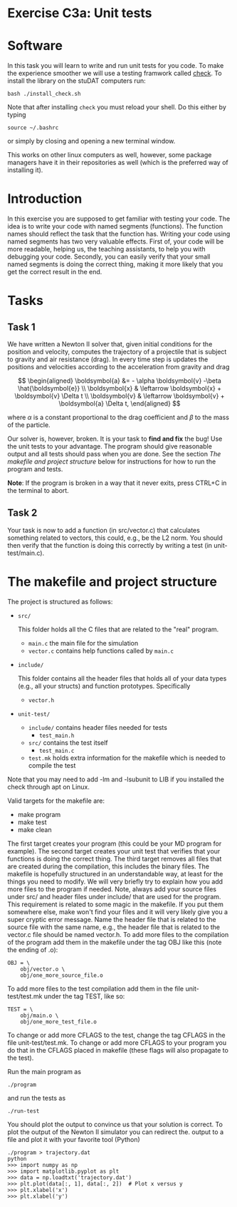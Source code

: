 # Exercise C3a: Unit tests

# Software

In this task you will learn to write and run unit tests for you code. To
make the experience smoother we will use a testing framwork called
[check](https://libcheck.github.io/check/). To install the library on
the stuDAT computers run:

    bash ./install_check.sh

Note that after installing `check` you must reload your shell. Do this
either by typing

    source ~/.bashrc

or simply by closing and opening a new terminal window.

This works on other linux computers as well, however, some package
managers have it in their repositories as well (which is the preferred
way of installing it).

# Introduction

In this exercise you are supposed to get familiar with testing your
code. The idea is to write your code with named segments (functions).
The function names should reflect the task that the function has.
Writing your code using named segments has two very valuable effects.
First of, your code will be more readable, helping us, the teaching
assistants, to help you with debugging your code. Secondly, you can
easily verify that your small named segments is doing the correct thing,
making it more likely that you get the correct result in the end.

# Tasks

## Task 1

We have written a Newton II solver that, given initial conditions for
the position and velocity, computes the trajectory of a projectile that
is subject to gravity and air resistance (drag). In every time step is
updates the positions and velocities according to the acceleration from
gravity and drag

$$
\begin{aligned}
\boldsymbol{a} &= - \alpha \boldsymbol{v} -\beta \hat{\boldsymbol{e}} \\
\boldsymbol{x} & \leftarrow \boldsymbol{x} + \boldsymbol{v} \Delta t \\
\boldsymbol{v} & \leftarrow \boldsymbol{v} + \boldsymbol{a} \Delta t,
\end{aligned}
$$

where $\alpha$ is a constant proportional to the drag coefficient and
$\beta$ to the mass of the particle.

Our solver is, however, broken. It is your task to **find and fix** the
bug! Use the unit tests to your advantage. The program should give
reasonable output and all tests should pass when you are done. See the
section *The makefile and project structure* below for instructions for
how to run the program and tests.

**Note**: If the program is broken in a way that it never exits, press
CTRL+C in the terminal to abort.

## Task 2

Your task is now to add a function (in src/vector.c) that calculates
something related to vectors, this could, e.g., be the L2 norm. You
should then verify that the function is doing this correctly by writing
a test (in unit-test/main.c).

# The makefile and project structure

The project is structured as follows:

-   `src/`

    This folder holds all the C files that are related to the \"real\"
    program.

    -   `main.c` the main file for the simulation
    -   `vector.c` contains help functions called by `main.c`

-   `include/`

    This folder contains all the header files that holds all of your
    data types (e.g., all your structs) and function prototypes.
    Specifically

    -   `vector.h`

-   `unit-test/`

    -   `include/` contains header files needed for tests
        -   `test_main.h`
    -   `src/` contains the test itself
        -   `test_main.c`
    -   `test.mk` holds extra information for the makefile which is
        needed to compile the test

Note that you may need to add -lm and -lsubunit to LIB if you installed
the check through apt on Linux.

Valid targets for the makefile are:

-   make program
-   make test
-   make clean

The first target creates your program (this could be your MD program for
example). The second target creates your unit test that verifies that
your functions is doing the correct thing. The third target removes all
files that are created during the compilation, this includes the binary
files. The makefile is hopefully structured in an understandable way, at
least for the things you need to modify. We will very briefly try to
explain how you add more files to the program if needed. Note, always
add your source files under src/ and header files under include/ that
are used for the program. This requirement is related to some magic in
the makefile. If you put them somewhere else, make won't find your files
and it will very likely give you a super cryptic error message. Name the
header file that is related to the source file with the same name, e.g.,
the header file that is related to the vector.c file should be named
vector.h. To add more files to the compilation of the program add them
in the makefile under the tag OBJ like this (note the ending of .o):

    OBJ = \
        obj/vector.o \
        obj/one_more_source_file.o

To add more files to the test compilation add them in the file
unit-test/test.mk under the tag TEST, like so:

    TEST = \
        obj/main.o \
        obj/one_more_test_file.o

To change or add more CFLAGS to the test, change the tag CFLAGS in the
file unit-test/test.mk. To change or add more CFLAGS to your program you
do that in the CFLAGS placed in makefile (these flags will also
propagate to the test).

Run the main program as

    ./program

and run the tests as

    ./run-test

You should plot the output to convince us that your solution is correct.
To plot the output of the Newton II simulator you can redirect the.
output to a file and plot it with your favorite tool (Python)

    ./program > trajectory.dat
    python
    >>> import numpy as np
    >>> import matplotlib.pyplot as plt
    >>> data = np.loadtxt('trajectory.dat')
    >>> plt.plot(data[:, 1], data[:, 2])  # Plot x versus y
    >>> plt.xlabel('x')
    >>> plt.xlabel('y')
